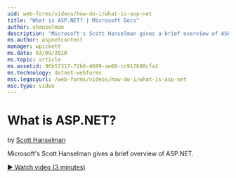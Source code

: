 ```yaml
---
uid: web-forms/videos/how-do-i/what-is-asp-net
title: "What is ASP.NET? | Microsoft Docs"
author: shanselman
description: "Microsoft's Scott Hanselman gives a brief overview of ASP.NET."
ms.author: aspnetcontent
manager: wpickett
ms.date: 03/09/2010
ms.topic: article
ms.assetid: 96b57317-72b6-4699-ae60-cc917688cfa1
ms.technology: dotnet-webforms
msc.legacyurl: /web-forms/videos/how-do-i/what-is-asp-net
msc.type: video
---
```

What is ASP.NET?
====================
by [Scott Hanselman](https://github.com/shanselman)

Microsoft's Scott Hanselman gives a brief overview of ASP.NET.

[&#9654; Watch video (3 minutes)](https://channel9.msdn.com/Blogs/ASP-NET-Site-Videos/what-is-asp-net)
